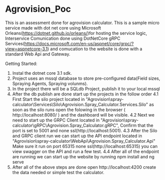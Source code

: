 # Agrovision_Poc

This is an assessment done for agrovision calculator.
This is a sample micro service made with dot net core using Microsoft Orleans(https://dotnet.github.io/orleans/)for hosting the service logic, Interservice Comunication done using DotNetCore gRPC Services(https://docs.microsoft.com/en-us/aspnet/core/grpc/?view=aspnetcore-3.1) and comucation to the website is done with a standard Web Api and Gateway.


Getting Started:
1. Instal the dotnet core 3.1 sdk.
2. Project uses an mssql database to store pre-configured data(Field sizes, Spraying Agents, Spraying volunms).
3. In the project there will be a SQLdb Project, publish it to your local mssql
4. After the db publish are done start up the projects in the follow order
  4.1 First Start the silo project located in "Agrovision\spray-calculator\Services\Silo\Agrovision.Spray_Calculator.Services.Silo"
  as soon as the silo runs open the folowing in the browser ( http://localhost:8080/ ) and the dashboard will be visible.
  4.2 Next we need to start up the GRPC Client located in "Agrovision\spray-calculator\gRPC\Agrovision.Spray_Calculator.gRPC", Confirm       that the port is set to 5001 and none ssl(http://localhost:5001).
  4.3 After the Silo and GRPC client run we can start up the API endpoint located in 
  "Agrovision\spray-calculator\WebApi\Agrovision.Spray_Calculator.Api" Make sure it run on port 65315 none ssl(http://localhost:65315)
  you can view swagger on the API and run a few test.
  4.4 After all of the endpoint are running we can start up the website by running npm install and ng serve
5. After all of the above steps are done open http://localhost:4200 create the data needed or simple test the calculator.
  
